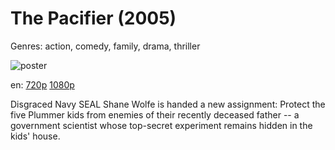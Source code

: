 # The Pacifier (2005)

Genres: action, comedy, family, drama, thriller

![poster](http://image.tmdb.org/t/p/w500/mHFWjLbJYWFxgrfTAHgbLbVcFug.jpg)

en:
  [720p](magnet:?xt=urn:btih:483B9D81AAE71ADBDC9C5EB01A004A51E027D86C&tr=udp://glotorrents.pw:6969/announce&tr=udp://tracker.opentrackr.org:1337/announce&tr=udp://torrent.gresille.org:80/announce&tr=udp://tracker.openbittorrent.com:80&tr=udp://tracker.coppersurfer.tk:6969&tr=udp://tracker.leechers-paradise.org:6969&tr=udp://p4p.arenabg.ch:1337&tr=udp://tracker.internetwarriors.net:1337)
  [1080p](magnet:?xt=urn:btih:18AE1EA00C9D159FAD755FA8180744AFAC8490F2&tr=udp://glotorrents.pw:6969/announce&tr=udp://tracker.opentrackr.org:1337/announce&tr=udp://torrent.gresille.org:80/announce&tr=udp://tracker.openbittorrent.com:80&tr=udp://tracker.coppersurfer.tk:6969&tr=udp://tracker.leechers-paradise.org:6969&tr=udp://p4p.arenabg.ch:1337&tr=udp://tracker.internetwarriors.net:1337)
  


Disgraced Navy SEAL Shane Wolfe is handed a new assignment: Protect the five Plummer kids from enemies of their recently deceased father -- a government scientist whose top-secret experiment remains hidden in the kids' house.